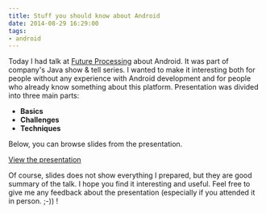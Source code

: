 ```yaml
---
title: Stuff you should know about Android
date: 2014-08-29 16:29:00
tags:
- android
---
```


Today I had talk at [Future Processing](http://www.future-processing.com/) about Android. It was part of company's Java show & tell series. I wanted to make it interesting both for people without any experience with Android development and for people who already know something about this platform. Presentation was divided into three main parts:

*   **Basics**
*   **Challenges**
*   **Techniques**

Below, you can browse slides from the presentation. 

[View the presentation](http://slides.com/piotrwittchen/stuff-you-should-know-about-android#/) 

Of course, slides does not show everything I prepared, but they are good summary of the talk. I hope you find it interesting and useful. Feel free to give me any feedback about the presentation (especially if you attended it in person. ;-)) !
